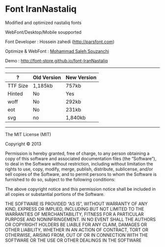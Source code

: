 Font IranNastaliq
================
Modified and optimized nastaliq fonts

WebFont/Desktop/Mobile soupported

Font Developer : Hossein zahedi (http://parsfont.com)

Optimize & WebFont : [Mohammad Saleh Souzanchi](https://github.com/zoghal )

Demo : http://font-store.github.io/font-IranNastaliq
* * *

?  		      |	   Old Version	 | New Version |
--------------|--------------|-----
TTF Size  | 1,185kb |   757kb
Hinted  | No | Yes
woff | No | 292kb
eot	| No |231kb
svg| no |1,840kb














- - -

The MIT License (MIT)

Copyright © 2013 <copyright holders>

Permission is hereby granted, free of charge, to any person obtaining a copy of this software and associated documentation files (the “Software”), to deal in the Software without restriction, including without limitation the rights to use, copy, modify, merge, publish, distribute, sublicense, and/or sell copies of the Software, and to permit persons to whom the Software is furnished to do so, subject to the following conditions:

The above copyright notice and this permission notice shall be included in all copies or substantial portions of the Software.

THE SOFTWARE IS PROVIDED “AS IS”, WITHOUT WARRANTY OF ANY KIND, EXPRESS OR IMPLIED, INCLUDING BUT NOT LIMITED TO THE WARRANTIES OF MERCHANTABILITY, FITNESS FOR A PARTICULAR PURPOSE AND NONINFRINGEMENT. IN NO EVENT SHALL THE AUTHORS OR COPYRIGHT HOLDERS BE LIABLE FOR ANY CLAIM, DAMAGES OR OTHER LIABILITY, WHETHER IN AN ACTION OF CONTRACT, TORT OR OTHERWISE, ARISING FROM, OUT OF OR IN CONNECTION WITH THE SOFTWARE OR THE USE OR OTHER DEALINGS IN THE SOFTWARE

